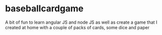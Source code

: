 baseballcardgame
================

A bit of fun to learn angular JS and node JS as well as create a game that I created at home with a couple of packs of cards, some dice and paper
